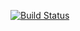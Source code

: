 [![Build Status](https://travis-ci.org/mjvillagran/Tarea2-Taller-de-Integracion.svg?branch=master)](https://travis-ci.org/mjvillagran/Tarea2-Taller-de-Integracion)

